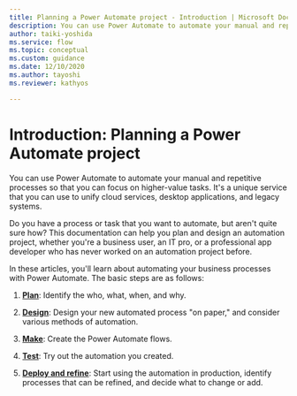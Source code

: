 ```yaml
---
title: Planning a Power Automate project - Introduction | Microsoft Docs
description: You can use Power Automate to automate your manual and repetitive processes so that you can focus on higher-value tasks. 
author: taiki-yoshida
ms.service: flow
ms.topic: conceptual
ms.custom: guidance
ms.date: 12/10/2020
ms.author: tayoshi
ms.reviewer: kathyos

---
```


# Introduction: Planning a Power Automate project

You can use Power Automate to automate your manual and repetitive
processes so that you can focus on higher-value tasks. 
It's a unique service that you can use to unify cloud services, desktop applications, and legacy systems.

Do you have a process or task that you want to automate, but aren't quite sure
how? This documentation can help you plan and design an
automation project, whether you're a business user, an IT pro, or a professional
app developer who has never worked on an automation project before.

In these articles, you'll learn about automating your business
processes with Power Automate. The basic steps are as follows:

1.  [**Plan**](planning-phase.md): Identify the who, what, when, and why.

2.  [**Design**](process-design.md): Design your new automated process "on paper," and consider
    various methods of automation.

3.  [**Make**](making-phase.md): Create the Power Automate flows.

4.  [**Test**](testing-strategy.md): Try out the automation you created.

5.  [**Deploy and refine**](deploy-to-production.md): Start using the automation in production, identify
    processes that can be refined, and decide what to change or add.
